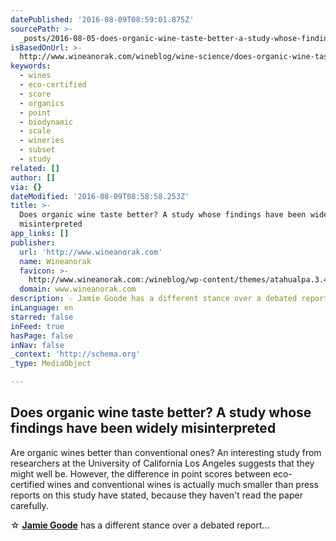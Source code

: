```yaml
---
datePublished: '2016-08-09T08:59:01.875Z'
sourcePath: >-
  _posts/2016-08-05-does-organic-wine-taste-better-a-study-whose-findings-have.md
isBasedOnUrl: >-
  http://www.wineanorak.com/wineblog/wine-science/does-organic-wine-taste-better-a-study-whose-findings-have-been-widely-misinterpreted
keywords:
  - wines
  - eco-certified
  - score
  - organics
  - point
  - biodynamic
  - scale
  - wineries
  - subset
  - study
related: []
author: []
via: {}
dateModified: '2016-08-09T08:58:58.253Z'
title: >-
  Does organic wine taste better? A study whose findings have been widely
  misinterpreted
app_links: []
publisher:
  url: 'http://www.wineanorak.com'
  name: Wineanorak
  favicon: >-
    http://www.wineanorak.com:/wineblog/wp-content/themes/atahualpa.3.4.5/atahualpa/images/favicon/new-favicon.ico
  domain: www.wineanorak.com
description: ☆ Jamie Goode has a different stance over a debated report…
inLanguage: en
starred: false
inFeed: true
hasPage: false
inNav: false
_context: 'http://schema.org'
_type: MediaObject

---
```

<article style=""><h1>Does organic wine taste better? A study whose findings have been widely misinterpreted</h1><p>Are organic wines better than conventional ones? An interesting study from researchers at the University of California Los Angeles suggests that they might well be. However, the difference in point scores between eco-certified wines and conventional wines is actually much smaller than press reports on this study have stated, because they haven't read the paper carefully.</p></article>

☆ **[Jamie Goode][0]** has a different stance over a debated report...

[0]: http://www.wineanorak.com/